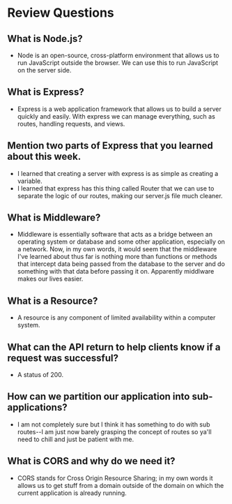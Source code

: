 # Review Questions

## What is Node.js?
* Node is an open-source, cross-platform environment that allows us to run JavaScript outside the browser. We can use this to run 
  JavaScript on the server side.
## What is Express?
* Express is a web application framework that allows us to build a server quickly and easily. With express we can manage everything, 
  such as routes, handling requests, and views.

## Mention two parts of Express that you learned about this week.
* I learned that creating a server with express is as simple as creating a variable.
* I learned that express has this thing called Router that we can use to separate the logic of our routes, making our
  server.js file much cleaner.
## What is Middleware?
* Middleware is essentially software that acts as a bridge between an operating system or database and some other application, especially on
  a network. Now, in my own words, it would seem that the middleware I've learned about thus far is nothing more than functions or methods that 
  intercept data being passed from the database to the server and do something with that data before passing it on. Apparently middlware makes our lives
  easier.
## What is a Resource?
* A resource is any component of limited availability within a computer system.
## What can the API return to help clients know if a request was successful?
*   A status of 200.
## How can we partition our application into sub-applications?
* I am not completely sure but I think it has something to do with sub routes--I am just now barely grasping the concept of routes so ya'll need to chill
  and just be patient with me.
## What is CORS and why do we need it?
* CORS stands for Cross Origin Resource Sharing; in my own words it allows us to get stuff from a domain outside of the domain on which the current application
  is already running.
